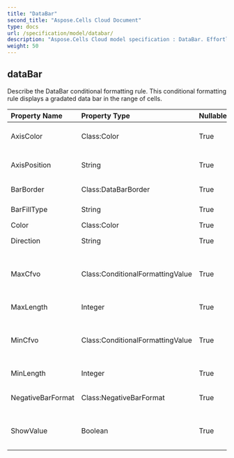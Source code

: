 ```yaml
---
title: "DataBar"
second_title: "Aspose.Cells Cloud Document"
type: docs
url: /specification/model/databar/
description: "Aspose.Cells Cloud model specification : DataBar. Effortlessly handle Excel and other spreadsheet documents with features like opening, generating, editing, splitting, merging, comparing, and converting."
weight: 50
---
```


## **dataBar**

Describe the DataBar conditional formatting rule. This conditional formatting   rule displays a gradated data bar in the range of cells. 

| Property Name | Property Type | Nullable |  ReadOnly | DefaultValue | Description | 
| :- | :- | :- |:- |  :- | :- |
| AxisColor | Class:Color | True |  False |  | Gets the color of the axis for cells with conditional formatting as data bars.  |  
| AxisPosition | String | True |  False |  | Gets or sets the position of the axis of the data bars specified by a conditional formatting rule.  |  
| BarBorder | Class:DataBarBorder | True |  False |  | Gets an object that specifies the border of a data bar.  |  
| BarFillType | String | True |  False |  | Gets or sets how a data bar is filled with color.  |  
| Color | Class:Color | True |  False |  | Get or set this DataBar's Color.  |  
| Direction | String | True |  False |  | Gets or sets the direction the databar is displayed.  |  
| MaxCfvo | Class:ConditionalFormattingValue | True |  False |  | Get or set this DataBar's max value object.            Cannot set null or CFValueObject with type FormatConditionValueType.Min to it.  |  
| MaxLength | Integer | True |  False |  | Represents the max length of data bar .  |  
| MinCfvo | Class:ConditionalFormattingValue | True |  False |  | Get or set this DataBar's min value object.            Cannot set null or CFValueObject with type FormatConditionValueType.Max to it.  |  
| MinLength | Integer | True |  False |  | Represents the min length of data bar .  |  
| NegativeBarFormat | Class:NegativeBarFormat | True |  False |  | Gets the NegativeBarFormat object associated with a data bar conditional formatting rule.  |  
| ShowValue | Boolean | True |  False |  | Get or set the flag indicating whether to show the values of the cells on which this data bar is applied.            Default value is true.  |  

